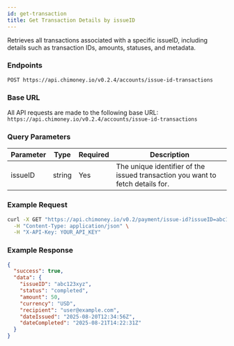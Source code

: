 ```yaml
---
id: get-transaction
title: Get Transaction Details by issueID
---
```


Retrieves all transactions associated with a specific issueID, including details such as transaction IDs, amounts, statuses, and metadata.

### Endpoints
`POST https://api.chimoney.io/v0.2.4/accounts/issue-id-transactions`

### Base URL
All API requests are made to the following base URL:
`https://api.chimoney.io/v0.2.4/accounts/issue-id-transactions`

### Query Parameters

| Parameter | Type   | Required | Description |
|-----------|--------|----------|-------------|
| issueID   | string | Yes      | The unique identifier of the issued transaction you want to fetch details for. |

### Example Request
```bash
curl -X GET "https://api.chimoney.io/v0.2/payment/issue-id?issueID=abc12345" \
  -H "Content-Type: application/json" \
  -H "X-API-Key: YOUR_API_KEY"
```

### Example Response

```json
{
  "success": true,
  "data": {
    "issueID": "abc123xyz",
    "status": "completed",
    "amount": 50,
    "currency": "USD",
    "recipient": "user@example.com",
    "dateIssued": "2025-08-20T12:34:56Z",
    "dateCompleted": "2025-08-21T14:22:31Z"
  }
}
```
